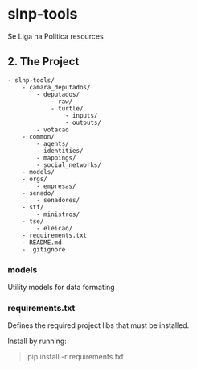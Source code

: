 # slnp-tools

Se Liga na Politica resources

## 2. The Project


```
- slnp-tools/        
    - camara_deputados/
        - deputados/
            - raw/
            - turtle/
                - inputs/
                - outputs/
        - votacao
    - common/
        - agents/
        - identities/
        - mappings/
        - social_networks/
    - models/
    - orgs/
        - empresas/
    - senado/
        - senadores/
    - stf/
        - ministros/
    - tse/
        - eleicao/
    - requirements.txt
    - README.md
    - .gitignore
```

### models

Utility models for data formating

### requirements.txt

Defines the required project libs that must be installed. 

Install by running:
> pip install -r requirements.txt